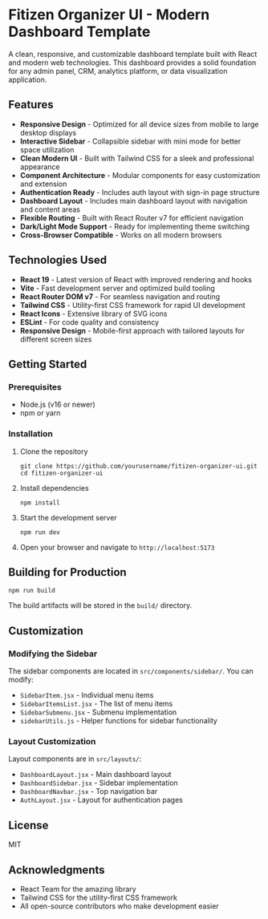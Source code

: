 # Fitizen Organizer UI - Modern Dashboard Template

A clean, responsive, and customizable dashboard template built with React and modern web technologies. This dashboard provides a solid foundation for any admin panel, CRM, analytics platform, or data visualization application.



## Features

- **Responsive Design** - Optimized for all device sizes from mobile to large desktop displays
- **Interactive Sidebar** - Collapsible sidebar with mini mode for better space utilization
- **Clean Modern UI** - Built with Tailwind CSS for a sleek and professional appearance
- **Component Architecture** - Modular components for easy customization and extension
- **Authentication Ready** - Includes auth layout with sign-in page structure
- **Dashboard Layout** - Includes main dashboard layout with navigation and content areas
- **Flexible Routing** - Built with React Router v7 for efficient navigation
- **Dark/Light Mode Support** - Ready for implementing theme switching
- **Cross-Browser Compatible** - Works on all modern browsers

## Technologies Used

- **React 19** - Latest version of React with improved rendering and hooks
- **Vite** - Fast development server and optimized build tooling
- **React Router DOM v7** - For seamless navigation and routing
- **Tailwind CSS** - Utility-first CSS framework for rapid UI development
- **React Icons** - Extensive library of SVG icons
- **ESLint** - For code quality and consistency
- **Responsive Design** - Mobile-first approach with tailored layouts for different screen sizes

## Getting Started

### Prerequisites

- Node.js (v16 or newer)
- npm or yarn

### Installation

1. Clone the repository
   ```
   git clone https://github.com/yourusername/fitizen-organizer-ui.git
   cd fitizen-organizer-ui
   ```

2. Install dependencies
   ```
   npm install
   ```

3. Start the development server
   ```
   npm run dev
   ```

4. Open your browser and navigate to `http://localhost:5173`

## Building for Production

```
npm run build
```

The build artifacts will be stored in the `build/` directory.

## Customization

### Modifying the Sidebar

The sidebar components are located in `src/components/sidebar/`. You can modify:
- `SidebarItem.jsx` - Individual menu items
- `SidebarItemsList.jsx` - The list of menu items
- `SidebarSubmenu.jsx` - Submenu implementation
- `sidebarUtils.js` - Helper functions for sidebar functionality

### Layout Customization

Layout components are in `src/layouts/`:
- `DashboardLayout.jsx` - Main dashboard layout
- `DashboardSidebar.jsx` - Sidebar implementation
- `DashboardNavbar.jsx` - Top navigation bar
- `AuthLayout.jsx` - Layout for authentication pages

## License

MIT

## Acknowledgments

- React Team for the amazing library
- Tailwind CSS for the utility-first CSS framework
- All open-source contributors who make development easier
